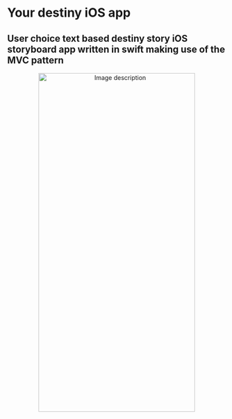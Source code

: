 # Your destiny iOS app
## User choice text based destiny story iOS storyboard app written in swift making use of the MVC pattern
<p align="center">
<img src="https://i.imgur.com/EK09VQb.png" alt="Image description" height="780px" width="360px"/>
</p>
